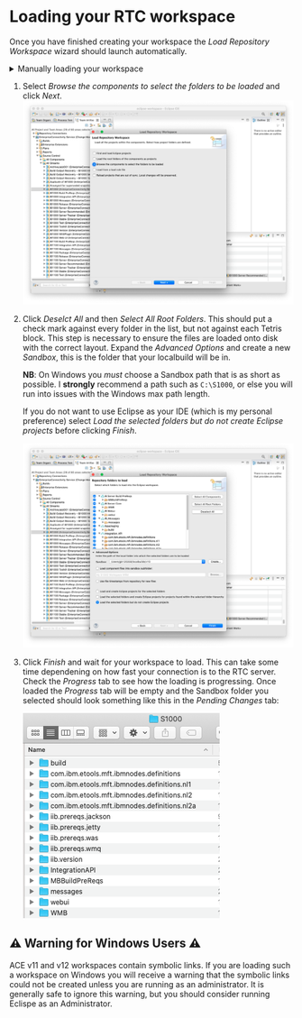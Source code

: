 # Loading your RTC workspace

Once you have finished creating your workspace the _Load Repository Workspace_ wizard should launch automatically.

<details>
    <summary>Manually loading your workspace </summary>

If the _Load Repository Workspace_ wizard does not appear automatically, find your workspace in the _Team Artifacts_ panel under _My Source Control -> All Repository Workspaces_. Right click on your workspace and click _Load..._ to open the wizard.

![Screenshot of manually loading a repository](images/rtc_manual_load.png)

</details>

1. Select _Browse the components to select the folders to be loaded_ and click _Next_.
    ![Screenshot of step 1](images/rtc_15.png)
2. Click _Deselct All_ and then _Select All Root Folders_. This should put a check mark against every folder in the list, but not against each Tetris block. This step is necessary to ensure the files are loaded onto disk with the correct layout. Expand the _Advanced Options_ and create a new _Sandbox_, this is the folder that your localbuild will be in. 

    **NB**: On Windows you _must_ choose a Sandbox path that is as short as possible. I **strongly** recommend a path such as `C:\S1000`, or else you will run into issues with the Windows max path length.
    
    If you do not want to use Eclipse as your IDE (which is my personal preference) select _Load the selected folders but do not create Eclipse projects_ before clicking _Finish_.

    ![Screenshot of step 2](images/rtc_16.png)
3. Click _Finish_ and wait for your workspace to load. This can take some time dependening on how fast your connection is to the RTC server. Check the _Progress_ tab to see how the loading is progressing. Once loaded the _Progress_ tab will be empty and the Sandbox folder you selected should look something like this in the _Pending Changes_ tab:

    ![Screenshot of step 3](images/rtc_17.png)

## ⚠️ Warning for Windows Users ⚠️

ACE v11 and v12 workspaces contain symbolic links. If you are loading such a workspace on Windows you will receive a warning that the symbolic links could not be created unless you are running as an administrator. It is generally safe to ignore this warning, but you should consider running Eclispe as an Administrator.